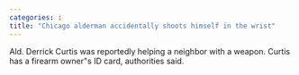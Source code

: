 ```yaml
---
categories: i
title: "Chicago alderman accidentally shoots himself in the wrist"
---
```

Ald. Derrick Curtis was reportedly helping a neighbor with a weapon. Curtis has a firearm owner"s ID card, authorities said.